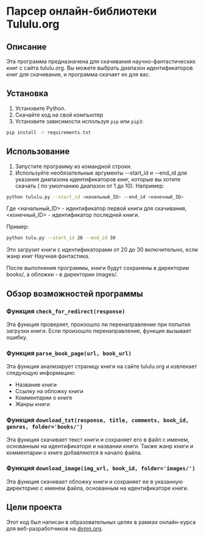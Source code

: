 # Парсер онлайн-библиотеки Tululu.org

## Описание
Эта программа предназначена для скачивания научно-фантастических книг с сайта tululu.org. Вы можете выбрать диапазон идентификаторов книг для скачивания, и программа скачает их для вас.

## Установка
1. Установите Python.
2. Скачайте код на свой компьютер
3. Установите зависимости используя `pip` или `pip3`:

```bash
pip install -r requirements.txt
```

## Использование
1. Запустите программу из командной строки.
2. Используйте необязательные аргументы --start_id и --end_id для указания диапазона идентификаторов книг, которые вы хотите скачать ( по умолчанию диапазон от 1 до 10). Например:

```bash
python tululu.py --start_id <начальный_ID> --end_id <конечный_ID>
```
Где <начальный_ID> - идентификатор первой книги для скачивания, <конечный_ID> - идентификатор последней книги.

Пример:

```bash
python tulu.py --start_id 20 --end_id 30
```
Это загрузит книги с идентификаторами от 20 до 30 включительно, если жанр книг Научная фантастика.

После выполнения программы, книги будут сохранены в директории books/, а обложки - в директории images/.

## Обзор возможностей программы
### Функция ``check_for_redirect(response)``
Эта функция проверяет, произошло ли перенаправление при попытке загрузки книги. Если произошло перенаправление, функция вызывает ошибку.

### Функция ``parse_book_page(url, book_url)``
Эта функция анализирует страницу книги на сайте tululu.org и извлекает следующую информацию:

- Название книги
- Ссылку на обложку книги
- Комментарии о книге
- Жанры книги

### Функция ``download_txt(response, title, comments, book_id, genres, folder='books/')``
Эта функция скачивает текст книги и сохраняет его в файл с именем, основанным на идентификаторе и названии книги. Также жанр книги и комментарии о книге добавляются в начало файла.

### Функция ``download_image(img_url, book_id, folder='images/')``
Эта функция скачивает обложку книги и сохраняет ее в указанную директорию с именем файла, основанным на идентификаторе книги.

## Цели проекта
Этот код был написан в образовательных целях в рамках онлайн-курса для веб-разработчиков на [dvmn.org](https://dvmn.org/).